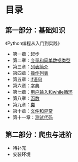 # 目录

## 第一部分：基础知识

《Python编程从入门到实践》

- 第一章：起步
- 第二章：[变量和简单数据类型](https://github.com/yancqS/Python-tourial/tree/main/CH1)
- 第三章：[列表简介](https://github.com/yancqS/Python-tourial/tree/main/CH2)
- 第四章：[操作列表](https://github.com/yancqS/Python-tourial/tree/main/CH3)
- 第五章：[if语句](https://github.com/yancqS/Python-tourial/tree/main/CH4)
- 第六章：[字典](https://github.com/yancqS/Python-tourial/tree/main/CH5)
- 第七章：[用户输入和while循环](https://github.com/yancqS/Python-tourial/tree/main/CH6)
- 第八章：[函数](https://github.com/yancqS/Python-tourial/tree/main/CH7)
- 第九章：[类](https://github.com/yancqS/Python-tourial/tree/main/CH8)
- 第十章：[文件和异常](https://github.com/yancqS/Python-tourial/tree/main/CH9)
- 第十一章：[测试代码](https://github.com/yancqS/Python-tourial/tree/main/CH10)

## 第二部分：爬虫与进阶

- 待补充
- 安装环境
